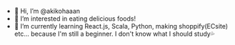 - 👋 Hi, I’m @akikohaaan
- 👀 I’m interested in eating delicious foods!
- 🌱 I’m currently learning React.js, Scala, Python, making shoppify(ECsite) etc... because I'm still a beginner. I don't know what I should study💦


<!---
akikohaaan/akikohaaan is a ✨ special ✨ repository because its `README.md` (this file) appears on your GitHub profile.
You can click the Preview link to take a look at your changes.
--->
